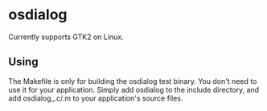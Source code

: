 # osdialog

Currently supports GTK2 on Linux.

## Using

The Makefile is only for building the osdialog test binary.
You don't need to use it for your application.
Simply add osdialog to the include directory, and add osdialog_<architecture>.c/.m to your application's source files.
